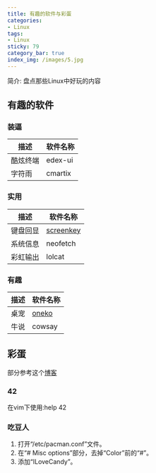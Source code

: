 ```yaml
---
title: 有趣的软件与彩蛋
categories:
- Linux
tags:
- Linux
sticky: 79
category_bar: true
index_img: /images/5.jpg
---
```

简介: 盘点那些Linux中好玩的内容
<!-- more -->
## 有趣的软件
### 装逼
|     描述     |  软件名称 |
|------------- | --------- |
|   酷炫终端   |  edex-ui  |
|   字符雨     |  cmartix  |
### 实用
|     描述     |  软件名称  |
|------------- | ---------- |
|   键盘回显   |  [screenkey](https://www.thregr.org/wavexx/software/screenkey/) |
|   系统信息   |  neofetch  |
|   彩虹输出   |  lolcat    |
### 有趣
|     描述     |  软件名称  |
|------------- | ---------- |
|   桌宠       |  [oneko](https://onekoneko.app/)     |
|   牛说       |  cowsay    |
## 彩蛋
部分参考这个[博客](https://blog.csdn.net/spidercoco/article/details/20958495)
### 42
在vim下使用:help 42
### 吃豆人
1. 打开“/etc/pacman.conf”文件。
2. 在“# Misc options”部分，去掉“Color”前的“#”。
3. 添加“ILoveCandy”。
